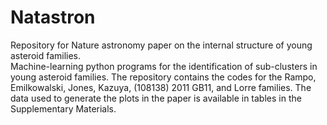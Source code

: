 # Natastron
Repository for Nature astronomy paper on the internal structure of young asteroid families.  
Machine-learning python programs for the identification of sub-clusters in young asteroid families.
The repository contains the codes for the Rampo, Emilkowalski, Jones, Kazuya, (108138) 2011 GB11, and Lorre families.
The data used to generate the plots in the paper is available in tables in the Supplementary Materials.
